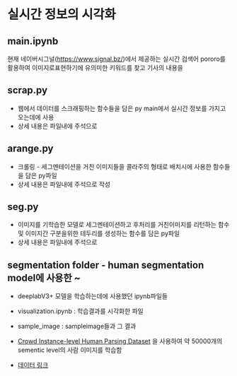 # 실시간 정보의 시각화 


## main.ipynb
현재 네이버시그널(https://www.signal.bz/)에서 제공하는 실시간 검색어
pororo를 활용하여 이미지로표현하기에 유의미한 키워드를 찾고 기사의 내용을 

## scrap.py
- 웹에서 데이터를 스크래핑하는 함수들을 담은 py main에서 실시간 정보를 가지고오는데에 사용
- 상세 내용은 파일내에 주석으로 

## arange.py
- 크롤링 - 세그멘테이션을 거친 이미지들을 콜라주의 형태로 배치시에 사용한 함수들을 담은 py파일
- 상세 내용은 파일내에 주석으로 작성

## seg.py
- 이미지를 기학습한 모델로 세그멘테이션하고 후처리를 거친이미지를 리턴하는 함수 및 이미지간 구분을위한 테두리를 생성하는 함수를 담은 py파일
- 상세 내용은 파일내에 주석으로 

## segmentation folder - human segmentation model에 사용한 ~
- deeplabV3+ 모델을 학습하는데에 사용했던 ipynb파일들
- visualization.ipynb : 학습결과를 시각화한 파일
- sample_image : sampleimage들과 그 결과

- [Crowd Instance-level Human Parsing Dataset](https://arxiv.org/abs/1811.12596) 을 사용하여 약 50000개의 sementic level의 사람 이미지를 학습함
- [데이터 링크](https://drive.google.com/uc?id=1B9A9UCJYMwTL4oBEo4RZfbMZMaZhKJaz)
